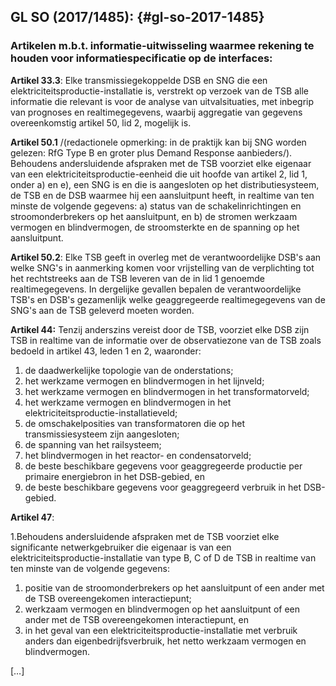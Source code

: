 ## GL SO (2017/1485): {#gl-so-2017-1485}

### Artikelen m.b.t. informatie-uitwisseling waarmee rekening te houden voor informatiespecificatie op de interfaces:

**Artikel 33.3**: Elke transmissiegekoppelde DSB en SNG die een elektriciteitsproductie-installatie is, verstrekt op verzoek van de TSB alle informatie die relevant is voor de analyse van uitvalsituaties, met inbegrip van prognoses en realtimegegevens, waarbij aggregatie van gegevens overeenkomstig artikel 50, lid 2, mogelijk is.

**Artikel 50.1**
/(redactionele opmerking: in de praktijk kan bij SNG worden gelezen: RfG Type B en groter plus Demand Response aanbieders/). Behoudens andersluidende afspraken met de TSB voorziet elke eigenaar van een elektriciteitsproductie-eenheid die uit hoofde van artikel 2, lid 1, onder a) en e), een SNG is en die is aangesloten op het distributiesysteem, de TSB en de DSB waarmee hij een aansluitpunt heeft, in realtime van ten minste de volgende gegevens:
a) status van de schakelinrichtingen en stroomonderbrekers op het aansluitpunt, en
b) de stromen werkzaam vermogen en blindvermogen, de stroomsterkte en de spanning op het aansluitpunt.

**Artikel 50.2**: Elke TSB geeft in overleg met de verantwoordelijke DSB&#039;s aan welke SNG&#039;s in aanmerking komen voor vrijstelling van de verplichting tot het rechtstreeks aan de TSB leveren van de in lid 1 genoemde realtimegegevens. In dergelijke gevallen bepalen de verantwoordelijke TSB&#039;s en DSB&#039;s gezamenlijk welke geaggregeerde realtimegegevens van de SNG&#039;s aan de TSB geleverd moeten worden.

**Artikel 44:** Tenzij anderszins vereist door de TSB, voorziet elke DSB zijn TSB in realtime van de informatie over de observatiezone van de TSB zoals bedoeld in artikel 43, leden 1 en 2, waaronder:

1.  de daadwerkelijke topologie van de onderstations;
2.  het werkzame vermogen en blindvermogen in het lijnveld;
3.  het werkzame vermogen en blindvermogen in het transformatorveld;
4.  het werkzame vermogen en blindvermogen in het elektriciteitsproductie-installatieveld;
5.  de omschakelposities van transformatoren die op het transmissiesysteem zijn aangesloten;
6.  de spanning van het railsysteem;
7.  het blindvermogen in het reactor- en condensatorveld;
8.  de beste beschikbare gegevens voor geaggregeerde productie per primaire energiebron in het DSB-gebied, en
9.  de beste beschikbare gegevens voor geaggregeerd verbruik in het DSB-gebied.

**Artikel 47**:

1.Behoudens andersluidende afspraken met de TSB voorziet elke significante netwerkgebruiker die eigenaar is van een elektriciteitsproductie-installatie van type B, C of D de TSB in realtime van ten minste van de volgende gegevens:

1.  positie van de stroomonderbrekers op het aansluitpunt of een ander met de TSB overeengekomen interactiepunt;
2.  werkzaam vermogen en blindvermogen op het aansluitpunt of een ander met de TSB overeengekomen interactiepunt, en
3.  in het geval van een elektriciteitsproductie-installatie met verbruik anders dan eigenbedrijfsverbruik, het netto werkzaam vermogen en blindvermogen.

[…]
